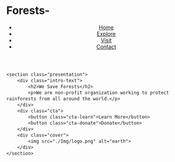 # Forests-
<!DOCTYPE html>
<html lang="en">
<head>
    <meta charset="UTF-8">
    <meta name="viewport" content="width=device-width, initial-scale=1.0">    
    <link href="https://fonts.googleapis.com/css?family=Poppins:400,500&display=swap" rel="stylesheet"/>
    <script src="https://kit.fontawesome.com/183f66aaf1.js" crossorigin="anonymous"></script>
    <link rel="stylesheet" href="style.css">
    <link rel="stylesheet" href="">
    <title>Save Forests</title>
</head>
<body>
    <header>
        <div class="logo">
            <i class="fa fa-tree"></i>
        </div>
        <nav class="nav-items">
            <ul class="nav-links">
                <li><a class="nav-link" href="#">Home</a></li>
                <li><a class="nav-link" href="#">Explore</a></li>
                <li><a class="nav-link" href="#">Visit</a></li>
                <li><a class="nav-link" href="#">Contact</a></li>
            </ul>
        </nav>
    </header>

    <section class="presentation">
        <div class="intro-text">
            <h2>We Save Forests</h2>
            <p>We are non-profit organization working to protect rainforests from all around the world.</p>
        </div>
        <div class="cta">
            <button class="cta-learn">Learn More</button>
            <button class="cta-donate">Donate</button>
        </div>
        <div class="cover">
            <img src="./Img/logo.png" alt="earth">
        </div>
    </section>
</body>
</html>
